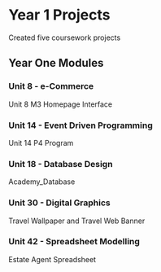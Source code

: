 # Year 1 Projects

Created five coursework projects

## Year One Modules

### Unit 8 - e-Commerce
Unit 8 M3 Homepage Interface

### Unit 14 - Event Driven Programming
Unit 14 P4 Program

### Unit 18 - Database Design
Academy_Database

### Unit 30 - Digital Graphics
Travel Wallpaper and Travel Web Banner

### Unit 42 - Spreadsheet Modelling
Estate Agent Spreadsheet
